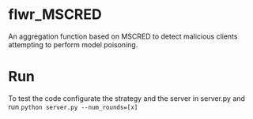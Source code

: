 # flwr_MSCRED
An aggregation function based on MSCRED to detect malicious clients attempting to perform model poisoning.

# Run

To test the code configurate the strategy and the server in server.py and run `python server.py --num_rounds=[x]`
